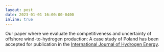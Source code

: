 ```yaml
---
layout: post
date: 2023-01-01 16:00:00-0400
inline: true
---
```


Our paper where we evaluate the competitiveness and uncertainty of offshore wind-to-hydrogen production: A case study of Poland has been accepted for publication in the [International Journal of Hydrogen Energy](https://doi.org/10.1016/j.ijhydene.2023.01.015).

